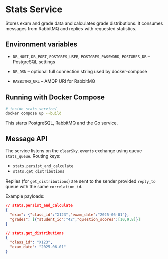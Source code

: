 # Stats Service

Stores exam and grade data and calculates grade distributions.
It consumes messages from RabbitMQ and replies with requested statistics.

## Environment variables
- `DB_HOST`, `DB_PORT`, `POSTGRES_USER`, `POSTGRES_PASSWORD`, `POSTGRES_DB` – PostgreSQL settings
- `DB_DSN` – optional full connection string used by docker-compose

- `RABBITMQ_URL` – AMQP URI for RabbitMQ

## Running with Docker Compose

```bash
# inside stats_service/
docker compose up --build
```

This starts PostgreSQL, RabbitMQ and the Go service.

## Message API

The service listens on the `clearSky.events` exchange using queue `stats_queue`.
Routing keys:
- `stats.persist_and_calculate`
- `stats.get_distributions`

Replies (for `get_distributions`) are sent to the sender provided `reply_to` queue
with the same `correlation_id`.

Example payloads:

```json
// stats.persist_and_calculate
{
  "exam": {"class_id":"X123","exam_date":"2025-06-01"},
  "grades": [{"student_id":"42","question_scores":[10,9,8]}]
}

// stats.get_distributions
{
  "class_id": "X123",
  "exam_date": "2025-06-01"
}
```

